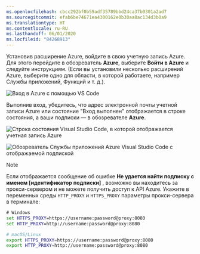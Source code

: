 ```yaml
---
ms.openlocfilehash: cbcc292bf0b59adf35789bbd24ca37b0301a2ad7
ms.sourcegitcommit: efab6be74671ea4300162e0b30aa8ac134d3b0a9
ms.translationtype: HT
ms.contentlocale: ru-RU
ms.lasthandoff: 06/01/2020
ms.locfileid: "84268913"
---
```

Установив расширение Azure, войдите в свою учетную запись Azure. Для этого перейдите в обозреватель **Azure**, выберите **Войти в Azure** и следуйте инструкциям. (Если вы установили несколько расширений Azure, выберите одно для области, в которой работаете, например Службы приложений, Функций и т. д.).

![Вход в Azure с помощью VS Code](../media/deploy-azure/sign-in-to-azure-through-visual-studio-code.png)

Выполнив вход, убедитесь, что адрес электронной почты учетной записи Azure или состояние "Вход выполнен" отображается в строке состояния, а ваши подписки — в обозревателе **Azure**.

![Строка состояния Visual Studio Code, в которой отображается учетная запись Azure](../media/deploy-azure/azure-account-status-bar-in-visual-studio-code.png)

![Обозреватель Службы приложений Azure Visual Studio Code с отображаемой подпиской](../media/deploy-azure/view-azure-subscription-in-visual-studio-code-app-service-explorer.png)

> [!NOTE]
> Если отображается сообщение об ошибке **Не удается найти подписку с именем [идентификатор подписки]** , возможно вы находитесь за прокси-сервером и не можете получить доступ к API Azure. Укажите в переменных среды `HTTP_PROXY` и `HTTPS_PROXY` параметры прокси-сервера в терминале:
>
> ```cmd
> # Windows
> set HTTPS_PROXY=https://username:password@proxy:8080
> set HTTP_PROXY=http://username:password@proxy:8080
> ```
>
> ```bash
> # macOS/Linux
> export HTTPS_PROXY=https://username:password@proxy:8080
> export HTTP_PROXY=http://username:password@proxy:8080
> ```
